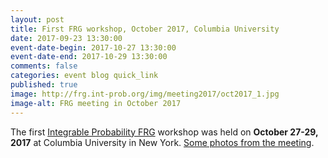 ```yaml
---
layout: post
title: First FRG workshop, October 2017, Columbia University
date: 2017-09-23 13:30:00
event-date-begin: 2017-10-27 13:30:00
event-date-end: 2017-10-29 13:30:00
comments: false
categories: event blog quick_link
published: true
image: http://frg.int-prob.org/img/meeting2017/oct2017_1.jpg
image-alt: FRG meeting in October 2017
---
```


<div>The first <a href="http://frg.int-prob.org/">Integrable Probability FRG</a> workshop was held on <b>October 27-29, 2017</b> at Columbia University in New York. <a href="http://frg.int-prob.org/meeting2017/">Some photos from the meeting</a>.<div>
